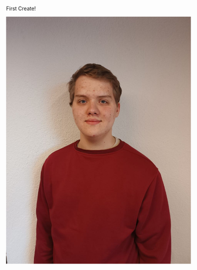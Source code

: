 First Create!

![](https://github.com/ArturArtikov/Portfolio/blob/main/media/photo_2024-02-27_23-41-47.jpg)
